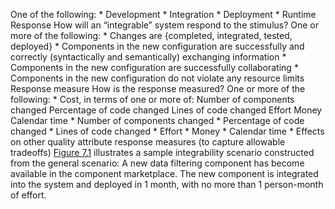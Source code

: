 One of the following: *  Development *  Integration *  Deployment *  Runtime Response How will an “integrable” system respond to the stimulus? One or more of the following: *  Changes are {completed, integrated, tested, deployed} *  Components in the new configuration are successfully and correctly (syntactically and semantically) exchanging information *  Components in the new configuration are successfully collaborating *  Components in the new configuration do not violate any resource limits Response measure How is the response measured? One or more of the following: *  Cost, in terms of one or more of: Number of components changed Percentage of code changed Lines of code changed Effort Money Calendar time *  Number of components changed *  Percentage of code changed *  Lines of code changed *  Effort *  Money *  Calendar time *  Effects on other quality attribute response measures (to capture allowable tradeoffs) [Figure 7.1](ch07.xhtml#ch07fig01) illustrates a sample integrability scenario constructed from the general scenario: A new data filtering component has become available in the component marketplace. The new component is integrated into the system and deployed in 1 month, with no more than 1 person-month of effort.